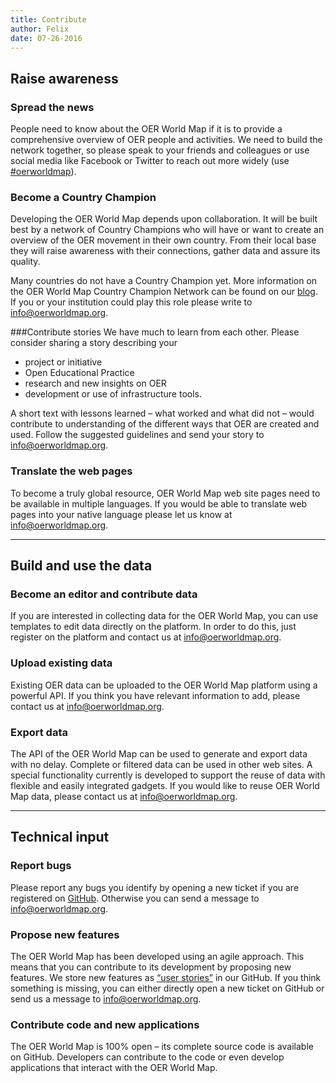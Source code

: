 ```yaml
---
title: Contribute
author: Felix
date: 07-26-2016
---
```


## Raise awareness
### Spread the news
People need to know about the OER World Map if it is to provide a comprehensive overview of OER people and activities.  We need to build the network together, so please speak to your friends and colleagues or use social media like Facebook or Twitter to reach out more widely (use [#oerworldmap](https://twitter.com/hashtag/oerworldmap)).

### Become a Country Champion
Developing the OER World Map depends upon collaboration. It will be built best by a network of Country Champions who will have or want to create an overview of the OER movement in their own country.  From their local base they will raise awareness with their connections, gather data and assure its quality.

Many countries do not have a Country Champion yet. More information on the OER World Map Country Champion Network can be found on our [blog](https://oerworldmap.wordpress.com/2015/09/19/how-to-become-part-of-the-oer-world-map-country-champion-network/). If you or your institution could play this role please write to [in&#102;o&#64;oerw&#111;&#114;ldma&#112;&#46;org](mailto:in&#102;o&#64;oerw&#111;&#114;ldma&#112;&#46;org).

###Contribute stories
We have much to learn from each other. Please consider sharing a story describing your
- project or initiative
- Open Educational Practice
- research and new insights on OER
- development or use of infrastructure tools.

A short text with lessons learned – what worked and what did not – would contribute to understanding of the different ways that OER are created and used. Follow the suggested guidelines and send your story to [in&#102;o&#64;oerw&#111;&#114;ldma&#112;&#46;org](mailto:in&#102;o&#64;oerw&#111;&#114;ldma&#112;&#46;org).

### Translate the web pages
To become a truly global resource, OER World Map web site pages need to be available in multiple languages.  If you would be able to translate web pages into your native language please let us know at [in&#102;o&#64;oerw&#111;&#114;ldma&#112;&#46;org](mailto:in&#102;o&#64;oerw&#111;&#114;ldma&#112;&#46;org).

---

## Build and use the data
### Become an editor and contribute data
If you are interested in collecting data for the OER World Map, you can use templates to edit data directly on the platform. In order to do this, just register on the platform and contact us at [in&#102;o&#64;oerw&#111;&#114;ldma&#112;&#46;org](mailto:in&#102;o&#64;oerw&#111;&#114;ldma&#112;&#46;org).

### Upload existing data
Existing OER data can be uploaded to the OER World Map platform using a powerful API. If you think you have relevant information to add, please contact us at [in&#102;o&#64;oerw&#111;&#114;ldma&#112;&#46;org](mailto:in&#102;o&#64;oerw&#111;&#114;ldma&#112;&#46;org).

### Export data
The API of the OER World Map can be used to generate and export data with no delay.  Complete or filtered data can be used in other web sites. A special functionality currently is developed to support the reuse of data with flexible and easily integrated gadgets. If you would like to reuse OER World Map data, please contact us at [in&#102;o&#64;oerw&#111;&#114;ldma&#112;&#46;org](mailto:in&#102;o&#64;oerw&#111;&#114;ldma&#112;&#46;org).

---

## Technical input
### Report bugs
Please report any bugs you identify by opening a new ticket if you are registered on [GitHub](https://github.com/hbz/oerworldmap). Otherwise you can send a message to [in&#102;o&#64;oerw&#111;&#114;ldma&#112;&#46;org](mailto:in&#102;o&#64;oerw&#111;&#114;ldma&#112;&#46;org).

### Propose new features
The OER World Map has been developed using an agile approach. This means that you can contribute to its development by proposing new features. We store new features as [“user stories”](https://github.com/hbz/oerworldmap/labels/story) in our GitHub. If you think something is missing, you can either directly open a new ticket on GitHub or send us a message to [in&#102;o&#64;oerw&#111;&#114;ldma&#112;&#46;org](mailto:in&#102;o&#64;oerw&#111;&#114;ldma&#112;&#46;org).

### Contribute code and new applications
The OER World Map is 100% open – its complete source code is available on GitHub.  Developers can contribute to the code or even develop applications that interact with the OER World Map.
